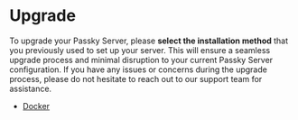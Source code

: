 # Upgrade

To upgrade your Passky Server, please **select the installation method** that you previously used to set up your server. This will ensure a seamless upgrade process and minimal disruption to your current Passky Server configuration. If you have any issues or concerns during the upgrade process, please do not hesitate to reach out to our support team for assistance.

- [Docker](https://github.com/Rabbit-Company/Passky-Server/blob/main/docs/upgrade/docker.md)